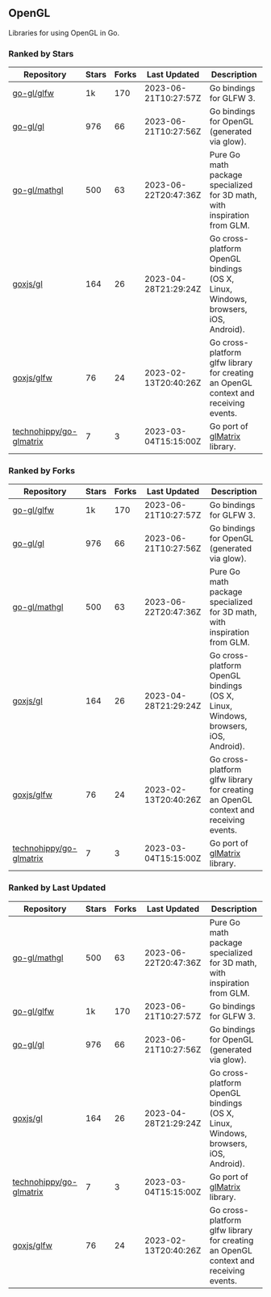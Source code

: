## OpenGL

Libraries for using OpenGL in Go.

### Ranked by Stars

| Repository | Stars | Forks | Last Updated | Description | 
|------------|-------|-------|--------------|-------------|
| [go-gl/glfw](https://github.com/go-gl/glfw) | 1k | 170 | 2023-06-21T10:27:57Z |  Go bindings for GLFW 3. |
| [go-gl/gl](https://github.com/go-gl/gl) | 976 | 66 | 2023-06-21T10:27:56Z |  Go bindings for OpenGL (generated via glow). |
| [go-gl/mathgl](https://github.com/go-gl/mathgl) | 500 | 63 | 2023-06-22T20:47:36Z |  Pure Go math package specialized for 3D math, with inspiration from GLM. |
| [goxjs/gl](https://github.com/goxjs/gl) | 164 | 26 | 2023-04-28T21:29:24Z |  Go cross-platform OpenGL bindings (OS X, Linux, Windows, browsers, iOS, Android). |
| [goxjs/glfw](https://github.com/goxjs/glfw) | 76 | 24 | 2023-02-13T20:40:26Z |  Go cross-platform glfw library for creating an OpenGL context and receiving events. |
| [technohippy/go-glmatrix](https://github.com/technohippy/go-glmatrix) | 7 | 3 | 2023-03-04T15:15:00Z |  Go port of [glMatrix](https://glmatrix.net/) library. |

### Ranked by Forks

| Repository | Stars | Forks | Last Updated | Description | 
|------------|-------|-------|--------------|-------------|
| [go-gl/glfw](https://github.com/go-gl/glfw) | 1k | 170 | 2023-06-21T10:27:57Z |  Go bindings for GLFW 3. |
| [go-gl/gl](https://github.com/go-gl/gl) | 976 | 66 | 2023-06-21T10:27:56Z |  Go bindings for OpenGL (generated via glow). |
| [go-gl/mathgl](https://github.com/go-gl/mathgl) | 500 | 63 | 2023-06-22T20:47:36Z |  Pure Go math package specialized for 3D math, with inspiration from GLM. |
| [goxjs/gl](https://github.com/goxjs/gl) | 164 | 26 | 2023-04-28T21:29:24Z |  Go cross-platform OpenGL bindings (OS X, Linux, Windows, browsers, iOS, Android). |
| [goxjs/glfw](https://github.com/goxjs/glfw) | 76 | 24 | 2023-02-13T20:40:26Z |  Go cross-platform glfw library for creating an OpenGL context and receiving events. |
| [technohippy/go-glmatrix](https://github.com/technohippy/go-glmatrix) | 7 | 3 | 2023-03-04T15:15:00Z |  Go port of [glMatrix](https://glmatrix.net/) library. |

### Ranked by Last Updated

| Repository | Stars | Forks | Last Updated | Description | 
|------------|-------|-------|--------------|-------------|
| [go-gl/mathgl](https://github.com/go-gl/mathgl) | 500 | 63 | 2023-06-22T20:47:36Z |  Pure Go math package specialized for 3D math, with inspiration from GLM. |
| [go-gl/glfw](https://github.com/go-gl/glfw) | 1k | 170 | 2023-06-21T10:27:57Z |  Go bindings for GLFW 3. |
| [go-gl/gl](https://github.com/go-gl/gl) | 976 | 66 | 2023-06-21T10:27:56Z |  Go bindings for OpenGL (generated via glow). |
| [goxjs/gl](https://github.com/goxjs/gl) | 164 | 26 | 2023-04-28T21:29:24Z |  Go cross-platform OpenGL bindings (OS X, Linux, Windows, browsers, iOS, Android). |
| [technohippy/go-glmatrix](https://github.com/technohippy/go-glmatrix) | 7 | 3 | 2023-03-04T15:15:00Z |  Go port of [glMatrix](https://glmatrix.net/) library. |
| [goxjs/glfw](https://github.com/goxjs/glfw) | 76 | 24 | 2023-02-13T20:40:26Z |  Go cross-platform glfw library for creating an OpenGL context and receiving events. |

